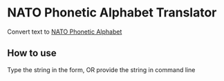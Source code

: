 # NATO Phonetic Alphabet Translator
Convert text to [NATO Phonetic Alphabet](https://en.wikipedia.org/wiki/NATO_phonetic_alphabet)

## How to use
Type the string in the form, OR provide the string in command line
